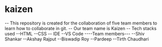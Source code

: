 # kaizen
-- This repository is created for the collaboration of five team members to learn how to collaborate in git.
-- Our team name is Kaizen
-- Tech stacks used
  --HTML
  --CSS
-- IDE
  --VS Code
----Team members---
 --Shiv Shankar
 --Akshay Rajput
 --Biswadip Roy
 --Pardeep
 --Tirth Chaudhari
